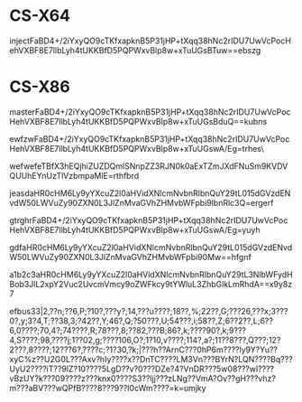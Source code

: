# CS-X64

injectFaBD4+/2iYxyQO9cTKfxapknB5P31jHP+tXqq38hNc2rIDU7UwVcPocHehVXBF8E7llbLyh4tUKKBfD5PQPWxvBlp8w+xTuUGsBTuw==ebszg

# CS-X86

masterFaBD4+/2iYxyQO9cTKfxapknB5P31jHP+tXqq38hNc2rIDU7UwVcPocHehVXBF8E7llbLyh4tUKKBfD5PQPWxvBlp8w+xTuUGsBduQ==kubns

ewfzwFaBD4+/2iYxyQO9cTKfxapknB5P31jHP+tXqq38hNc2rIDU7UwVcPocHehVXBF8E7llbLyh4tUKKBfD5PQPWxvBlp8w+xTuUGswA/Eg=trhes\



wefwefeTBfX3hEQjhiZUZDQmlSNnpZZ3RJN0k0aExTZmJXdFNuSm9KVDVQUUhEYnUzTlVzbmpaMlE=rthfbrd



jeasdaHR0cHM6Ly9yYXcuZ2l0aHVidXNlcmNvbnRlbnQuY29tL015dGVzdENvdW50LWVuZy90ZXN0L3JlZnMvaGVhZHMvbWFpbi9lbnRlc3Q=ergerf


gtrghrFaBD4+/2iYxyQO9cTKfxapknB5P31jHP+tXqq38hNc2rIDU7UwVcPocHehVXBF8E7llbLyh4tUKKBfD5PQPWxvBlp8w+xTuUGswA/Eg=yuyh


gdfaHR0cHM6Ly9yYXcuZ2l0aHVidXNlcmNvbnRlbnQuY29tL015dGVzdENvdW50LWVuZy90ZXN0L3JlZnMvaGVhZHMvbWFpbi90Mw==hfgnf

a1b2c3aHR0cHM6Ly9yYXcuZ2l0aHVidXNlcmNvbnRlbnQuY29tL3NlbWFydHBob3JlL2xpY2Vuc2UvcmVmcy9oZWFkcy9tYWluL3ZhbGlkLmRhdA==x9y8z7

efbus33|2,??n;??6,P;?10?,???y?;14,???u????;18??,%;22??,G;???26,???x;3???0?,y;3?4,T;??38,3;?42??,Y;46?,Q;?50???,U;54???,i;58??,Z;6??2??,L;6??6,0????;70,4?;74????,R;78???,8;??82,???B;86?,k;????90?,k;9???4,S????;98,????j;1??02,g;????106,O?;1?10,v????;114?,a?;11??8???,Q???;12?2???,8????;12???6?,????c;?1?30,?k;|???h??ArnC???0hP6m????ly9Y?Yu??xyC%z??U2G0L???Axv?hIy????x??DnTC????LM3Vn???BYrN?LQN????Bq???UyU2????iT??9lZ?10????5LgD??v?0???DZe?4?VnDR???5w08???wl????vBzUY?k???09????z???knx0????S3??ljj???zLNg??VmA?Ov??gH???vhz?m???aBV???wQPfB????8???9??I0cWm????=k=umjky
